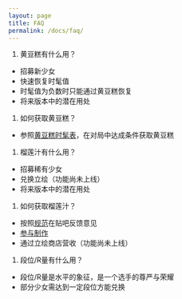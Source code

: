 ```yaml
---
layout: page
title: FAQ
permalink: /docs/faq/
---
```


1. 黄豆糕有什么用？
  - 招募新少女
  - 快速恢复时髦值
  - 时髦值为负数时只能通过黄豆糕恢复
  - 将来版本中的潜在用处
1. 如何获取黄豆糕？
  - 参照[黄豆糕时髦表](/docs/cost/)，在对局中达成条件获取黄豆糕
1. 榴莲汁有什么用？
  - 招募稀有少女
  - 兑换立绘（功能尚未上线）
  - 将来版本中的潜在用处
1. 如何获取榴莲汁？
  - 按照[规范](/feedback/)在贴吧反馈意见
  - [参与制作](/contribute/)
  - 通过立绘商店营收（功能尚未上线）
1. 段位/R量有什么用？
  - 段位/R量是水平的象征，是一个选手的尊严与荣耀
  - 部分少女需达到一定段位方能兑换

